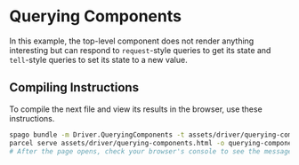 # Querying Components

In this example, the top-level component does not render anything interesting but can respond to `request`-style queries to get its state and `tell`-style queries to set its state to a new value.

## Compiling Instructions

To compile the next file and view its results in the browser, use these instructions.

```bash
spago bundle -m Driver.QueryingComponents -t assets/driver/querying-components.js
parcel serve assets/driver/querying-components.html -o querying-components--parcelified.html --open
# After the page opens, check your browser's console to see the messages
```

